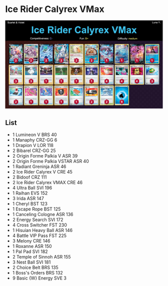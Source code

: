 # Ice Rider Calyrex VMax

![decklist](../../!Images/Standard/4BST-SVI/Ice%20Rider%20Calyrex%20VMax.png)

## List
* 1 Lumineon V BRS 40
* 1 Manaphy CRZ-GG 6
* 1 Drapion V LOR 118
* 2 Bibarel CRZ-GG 25
* 2 Origin Forme Palkia V ASR 39
* 2 Origin Forme Palkia VSTAR ASR 40
* 1 Radiant Greninja ASR 46
* 2 Ice Rider Calyrex V CRE 45
* 2 Bidoof CRZ 111
* 2 Ice Rider Calyrex VMAX CRE 46
* 4 Ultra Ball SVI 196
* 1 Raihan EVS 152
* 3 Irida ASR 147
* 1 Cheryl BST 123
* 1 Escape Rope BST 125
* 1 Canceling Cologne ASR 136
* 2 Energy Search SVI 172
* 4 Cross Switcher FST 230
* 1 Hisuian Heavy Ball ASR 146
* 4 Battle VIP Pass FST 225
* 3 Melony CRE 146
* 1 Roxanne ASR 150
* 1 Pal Pad SVI 182
* 2 Temple of Sinnoh ASR 155
* 3 Nest Ball SVI 181
* 2 Choice Belt BRS 135
* 1 Boss's Orders BRS 132
* 9 Basic {W} Energy SVE 3
